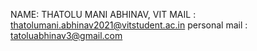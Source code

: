 NAME: THATOLU MANI ABHINAV, VIT MAIL : thatolumani.abhinav2021@vitstudent.ac.in
personal mail : tatoluabhinav3@gmail.com
